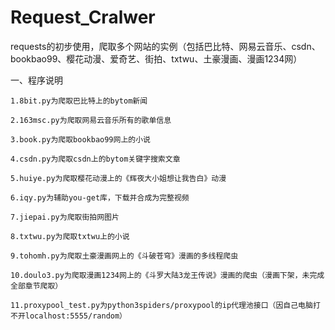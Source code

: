 # Request_Cralwer
requests的初步使用，爬取多个网站的实例（包括巴比特、网易云音乐、csdn、bookbao99、樱花动漫、爱奇艺、街拍、txtwu、土豪漫画、漫画1234网）

一、程序说明
    
    1.8bit.py为爬取巴比特上的bytom新闻

    2.163msc.py为爬取网易云音乐所有的歌单信息

    3.book.py为爬取bookbao99网上的小说

    4.csdn.py为爬取csdn上的bytom关键字搜索文章

    5.huiye.py为爬取樱花动漫上的《辉夜大小姐想让我告白》动漫

    6.iqy.py为辅助you-get库，下载并合成为完整视频

    7.jiepai.py为爬取街拍网图片

    8.txtwu.py为爬取txtwu上的小说

    9.tohomh.py为爬取土豪漫画网上的《斗破苍穹》漫画的多线程爬虫

    10.doulo3.py为爬取漫画1234网上的《斗罗大陆3龙王传说》漫画的爬虫（漫画下架，未完成全部章节爬取）

    11.proxypool_test.py为python3spiders/proxypool的ip代理池接口（因自己电脑打不开localhost:5555/random）